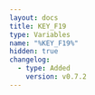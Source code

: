```yaml
---
layout: docs
title: KEY_F19
type: Variables
name: "%KEY_F19%"
hidden: true
changelog:
  - type: Added
    version: v0.7.2
---
```

